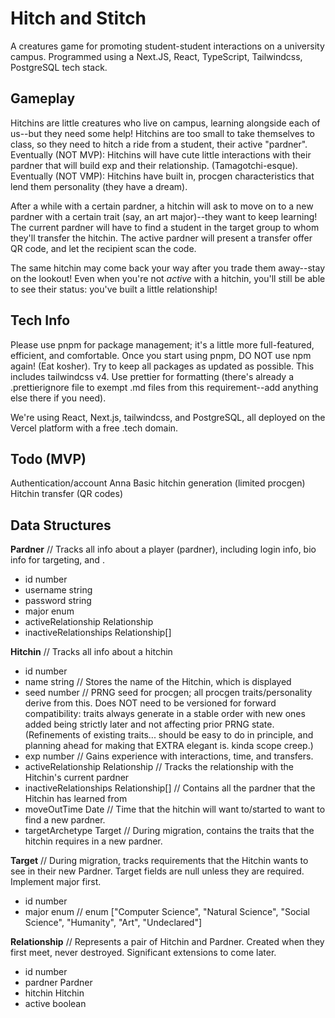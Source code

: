# Hitch and Stitch

A creatures game for promoting student-student interactions on a university campus.
Programmed using a Next.JS, React, TypeScript, Tailwindcss, PostgreSQL tech stack.

## Gameplay
Hitchins are little creatures who live on campus, learning alongside each of us--but they need some help!
Hitchins are too small to take themselves to class, so they need to hitch a ride from a student, their active "pardner".
Eventually (NOT MVP): Hitchins will have cute little interactions with their pardner that will build exp and their relationship. (Tamagotchi-esque).
Eventually (NOT VMP): Hitchins have built in, procgen characteristics that lend them personality (they have a dream).

After a while with a certain pardner, a hitchin will ask to move on to a new pardner with a certain trait (say, an art major)--they want to keep learning!
The current pardner will have to find a student in the target group to whom they'll transfer the hitchin.
The active pardner will present a transfer offer QR code, and let the recipient scan the code.

The same hitchin may come back your way after you trade them away--stay on the lookout!
Even when you're not *active* with a hitchin, you'll still be able to see their status: you've built a little relationship! 

## Tech Info
Please use pnpm for package management; it's a little more full-featured, efficient, and comfortable. Once you start using pnpm, DO NOT use npm again! (Eat kosher).
Try to keep all packages as updated as possible. This includes tailwindcss v4.
Use prettier for formatting (there's already a .prettierignore file to exempt .md files from this requirement--add anything else there if you need).

We're using React, Next.js, tailwindcss, and PostgreSQL, all deployed on the Vercel platform with a free .tech domain.

## Todo (MVP)
Authentication/account                          Anna
Basic hitchin generation (limited procgen)
Hitchin transfer (QR codes)

## Data Structures

**Pardner** 		// Tracks all info about a player (pardner), including login info, bio info for targeting, and .
- id			number
- username		string
- password		string
- major			enum
- activeRelationship	Relationship
- inactiveRelationships	Relationship[]	

**Hitchin**		// Tracks all info about a hitchin
- id			number
- name			string 		// Stores the name of the Hitchin, which is displayed
- seed          number      // PRNG seed for procgen; all procgen traits/personality derive from this. Does NOT need to be versioned for forward compatibility: traits always generate in a stable order with new ones added being strictly later and not affecting prior PRNG state. (Refinements of existing traits... should be easy to do in principle, and planning ahead for making that EXTRA elegant is. kinda scope creep.)
- exp			number		// Gains experience with interactions, time, and transfers.
- activeRelationship	Relationship	// Tracks the relationship with the Hitchin's current pardner
- inactiveRelationships	Relationship[]	// Contains all the pardner that the Hitchin has learned from
- moveOutTime		Date		// Time that the hitchin will want to/started to want to find a new pardner.
- targetArchetype	Target		// During migration, contains the traits that the hitchin requires in a new pardner.

**Target** 		// During migration, tracks requirements that the Hitchin wants to see in their new Pardner. Target fields are null unless they are required. Implement major first.
- id			number
- major			enum		// enum ["Computer Science", "Natural Science", "Social Science", "Humanity", "Art", "Undeclared"]

**Relationship**	// Represents a pair of Hitchin and Pardner. Created when they first meet, never destroyed. Significant extensions to come later.
- id			number
- pardner		Pardner
- hitchin		Hitchin
- active		boolean
